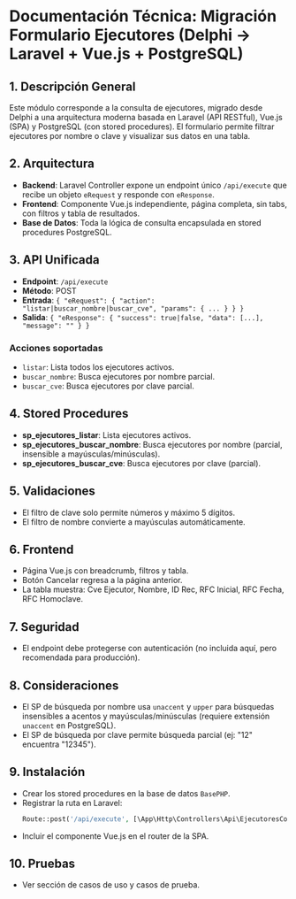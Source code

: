 # Documentación Técnica: Migración Formulario Ejecutores (Delphi → Laravel + Vue.js + PostgreSQL)

## 1. Descripción General
Este módulo corresponde a la consulta de ejecutores, migrado desde Delphi a una arquitectura moderna basada en Laravel (API RESTful), Vue.js (SPA) y PostgreSQL (con stored procedures). El formulario permite filtrar ejecutores por nombre o clave y visualizar sus datos en una tabla.

## 2. Arquitectura
- **Backend**: Laravel Controller expone un endpoint único `/api/execute` que recibe un objeto `eRequest` y responde con `eResponse`.
- **Frontend**: Componente Vue.js independiente, página completa, sin tabs, con filtros y tabla de resultados.
- **Base de Datos**: Toda la lógica de consulta encapsulada en stored procedures PostgreSQL.

## 3. API Unificada
- **Endpoint**: `/api/execute`
- **Método**: POST
- **Entrada**: `{ "eRequest": { "action": "listar|buscar_nombre|buscar_cve", "params": { ... } } }`
- **Salida**: `{ "eResponse": { "success": true|false, "data": [...], "message": "" } }`

### Acciones soportadas
- `listar`: Lista todos los ejecutores activos.
- `buscar_nombre`: Busca ejecutores por nombre parcial.
- `buscar_cve`: Busca ejecutores por clave parcial.

## 4. Stored Procedures
- **sp_ejecutores_listar**: Lista ejecutores activos.
- **sp_ejecutores_buscar_nombre**: Busca ejecutores por nombre (parcial, insensible a mayúsculas/minúsculas).
- **sp_ejecutores_buscar_cve**: Busca ejecutores por clave (parcial).

## 5. Validaciones
- El filtro de clave solo permite números y máximo 5 dígitos.
- El filtro de nombre convierte a mayúsculas automáticamente.

## 6. Frontend
- Página Vue.js con breadcrumb, filtros y tabla.
- Botón Cancelar regresa a la página anterior.
- La tabla muestra: Cve Ejecutor, Nombre, ID Rec, RFC Inicial, RFC Fecha, RFC Homoclave.

## 7. Seguridad
- El endpoint debe protegerse con autenticación (no incluida aquí, pero recomendada para producción).

## 8. Consideraciones
- El SP de búsqueda por nombre usa `unaccent` y `upper` para búsquedas insensibles a acentos y mayúsculas/minúsculas (requiere extensión `unaccent` en PostgreSQL).
- El SP de búsqueda por clave permite búsqueda parcial (ej: "12" encuentra "12345").

## 9. Instalación
- Crear los stored procedures en la base de datos `BasePHP`.
- Registrar la ruta en Laravel:
  ```php
  Route::post('/api/execute', [\App\Http\Controllers\Api\EjecutoresController::class, 'execute']);
  ```
- Incluir el componente Vue.js en el router de la SPA.

## 10. Pruebas
- Ver sección de casos de uso y casos de prueba.
